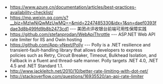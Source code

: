 
* https://www.azure.cn/documentation/articles/best-practices-availability-checklist/
* https://mp.weixin.qq.com/s?__biz=MzIwNjQwMzUwMQ==&mid=2247485330&idx=1&sn=daef0393fdae3d8b499fd9b8b2473cd1 --- 美团点评收银台前端可用性保障实践 
* https://github.com/stefanprodan/WebApiThrottle --- ASP.NET Web API rate limiter for IIS and Owin hosting 
* https://github.com/App-vNext/Polly --- Polly is a .NET resilience and transient-fault-handling library that allows developers to express policies such as Retry, Circuit Breaker, Timeout, Bulkhead Isolation, and Fallback in a fluent and thread-safe manner. Polly targets .NET 4.0, .NET 4.5 and .NET Standard 1.1. 
* http://www.jackleitch.net/2010/10/better-rate-limiting-with-dot-net/
* http://stackoverflow.com/questions/16935520/an-api-rate-limiter
